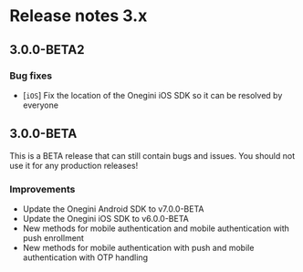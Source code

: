 # Release notes 3.x

## 3.0.0-BETA2

### Bug fixes
- [`iOS`] Fix the location of the Onegini iOS SDK so it can be resolved by everyone

## 3.0.0-BETA

This is a BETA release that can still contain bugs and issues. You should not use it for any production releases!

### Improvements
- Update the Onegini Android SDK to v7.0.0-BETA
- Update the Onegini iOS SDK to v6.0.0-BETA
- New methods for mobile authentication and mobile authentication with push enrollment
- New methods for mobile authentication with push and mobile authentication with OTP handling

